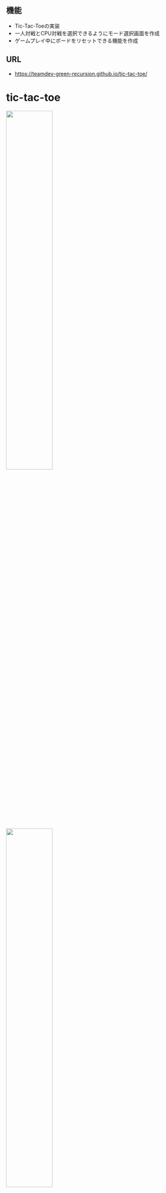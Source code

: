 ## 機能
- Tic-Tac-Toeの実装
- 一人対戦とCPU対戦を選択できるようにモード選択画面を作成
- ゲームプレイ中にボードをリセットできる機能を作成

## URL
- https://teamdev-green-recursion.github.io/tic-tac-toe/

# tic-tac-toe
<img src="https://user-images.githubusercontent.com/78358092/222948393-66aa4280-efcc-47a0-ac30-32c3a08fa1fd.png" width="50%">
<img src="https://user-images.githubusercontent.com/78358092/222948509-f8ffba06-1a67-4fbe-a768-7d64d976c0eb.png" width="50%">
<img src="https://user-images.githubusercontent.com/78358092/222948518-85ec79c8-d02f-4d2b-a857-da138bdfc8cf.png" width="50%">
